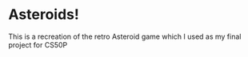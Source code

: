 # Asteroids!

This is a recreation of the retro Asteroid game which I used as my final project for CS50P
